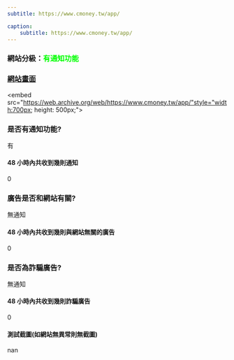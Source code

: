 ```yaml
---
subtitle: https://www.cmoney.tw/app/

caption:
	subtitle: https://www.cmoney.tw/app/
---
```


<h3>網站分級：<font color="#00FF00">有通知功能</font></h3>

### [網站畫面](https://www.cmoney.tw/app/)
<embed src="https://web.archive.org/web/https://www.cmoney.tw/app/"style="width:700px; height: 500px;">

### 是否有通知功能?
有

#### 48 小時內共收到幾則通知
0

### 廣告是否和網站有關?
無通知

#### 48 小時內共收到幾則與網站無關的廣告
0

### 是否為詐騙廣告?
無通知

#### 48 小時內共收到幾則詐騙廣告
0

#### 測試截圖(如網站無異常則無截圖)
nan

